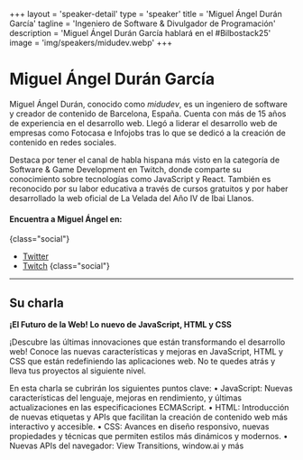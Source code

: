 +++
layout = 'speaker-detail'
type = 'speaker'
title = 'Miguel Ángel Durán García'
tagline = 'Ingeniero de Software & Divulgador de Programación'
description = 'Miguel Ángel Durán García hablará en el #Bilbostack25'
image = 'img/speakers/midudev.webp'
+++

# Miguel Ángel Durán García

Miguel Ángel Durán, conocido como _midudev_, es un ingeniero de software y creador de contenido de Barcelona, España. Cuenta con más de 15 años de experiencia en el desarrollo web. Llegó a liderar el desarrollo web de empresas como Fotocasa e Infojobs tras lo que se dedicó a la creación de contenido en redes sociales.

Destaca por tener el canal de habla hispana más visto en la categoría de Software & Game Development en Twitch, donde comparte su conocimiento sobre tecnologías como JavaScript y React. También es reconocido por su labor educativa a través de cursos gratuitos y por haber desarrollado la web oficial de La Velada del Año IV de Ibai Llanos.

#### Encuentra a Miguel Ángel en:

{class="social"}

- [Twitter](https://x.com/midudev)
- [Twitch](https://twitch.tv/midudev)
  {class="social"}

---  

## Su charla
**¡El Futuro de la Web! Lo nuevo de JavaScript, HTML y CSS**

¡Descubre las últimas innovaciones que están transformando el desarrollo web! Conoce las nuevas características y mejoras en JavaScript, HTML y CSS que están redefiniendo las aplicaciones web. No te quedes atrás y lleva tus proyectos al siguiente nivel.

En esta charla se cubrirán los siguientes puntos clave:
• JavaScript: Nuevas características del lenguaje, mejoras en rendimiento, y últimas actualizaciones en las especificaciones ECMAScript.
• HTML: Introducción de nuevas etiquetas y APIs que facilitan la creación de contenido web más interactivo y accesible.
• CSS: Avances en diseño responsivo, nuevas propiedades y técnicas que permiten estilos más dinámicos y modernos.
• Nuevas APIs del navegador: View Transitions, window.ai y más
